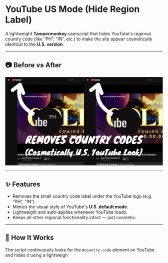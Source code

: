 # YouTube US Mode (Hide Region Label)

A lightweight **Tampermonkey** userscript that hides YouTube's regional country code (like “PH”, “IN”, etc.) to make the site appear cosmetically identical to the **U.S. version**.

---

## 📷 Before vs After

![Before vs After](images/Before%20vs%20After.png)

---

## ✨ Features
- Removes the small country code label under the YouTube logo (e.g. “PH”, “IN”).
- Mimics the visual style of YouTube's **U.S. default mode**.
- Lightweight and auto-applies whenever YouTube loads.
- Keeps all other regional functionality intact — just cosmetic.

---

## 🧠 How It Works
The script continuously looks for the `#country-code` element on YouTube and hides it using a lightweigh

